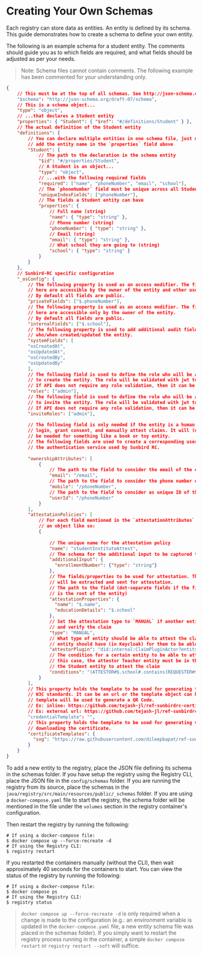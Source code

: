 # Creating Your Own Schemas

Each registry can store data as entities. An entity is defined by its schema. This guide demonstrates how to create a schema to define your own entity.

The following is an example schema for a student entity. The comments should guide you as to which fields are required, and what fields should be adjusted as per your needs.

> Note: Schema files cannot contain comments. The following example has been commented for your understanding only.

```json
{
	// This must be at the top of all schemas. See http://json-schema.org/understanding-json-schema/reference/schema.html#schema
	"$schema": "http://json-schema.org/draft-07/schema",
	// This is a schema object...
	"type": "object",
	// ...that declares a Student entity
	"properties": { "Student": { "$ref": "#/definitions/Student" } },
	// The actual definition of the Student entity
	"definitions": {
		// You can declare multiple entities in one schema file, just make sure you
		// add the entity name in the `properties` field above
		"Student": {
			// The path to the declaration in the schema entity
			"$id": "#/properties/Student",
			// A Student is an object...
			"type": "object",
			// ...with the following required fields
			"required": ["name", "phoneNumber", "email", "school"],
			// The `phoneNumber` field must be unique across all Student entities
			"uniqueIndexFields": ["phoneNumber"],
			// The fields a Student entity can have
			"properties": {
				// Full name (string)
				"name": { "type": "string" },
				// Phone number (string)
				"phoneNumber": { "type": "string" },
				// Email (string)
				"email": { "type": "string" },
				// What school they are going to (string)
				"school": { "type": "string" }
			}
		}
	},
	// Sunbird-RC specific configuration
	"_osConfig": {
        // The following property is used as an access modifier. The fields mentioned 
        // here are accessible by the owner of the entity and other users via consent.  
        // By default all fields are public.
        "privateFields": ["$.phoneNumber"],
        // The following property is used as an access modifier. The fields mentioned 
        // here are accessible only by the owner of the entity.
        // By default all fields are public.
        "internalFields": ["$.school"],
        // The following property is used to add additional audit fields to entity, to know
        // who/when created/updated the entity. 
        "systemFields": [
        "osCreatedAt",
        "osUpdatedAt",
        "osCreatedBy",
        "osUpdatedBy"
        ],
        // The following field is used to define the role who will be allowed to use the POST /api/v1/<Schema> API
        // to create the entity. The role will be validated with jwt token passed with the API.
        // If API does not require any role validation, then it can be set to anonymous
        "roles": ["admin"],
        // The following field is used to define the role who will be allowed to use the POST /api/v1/<Schema>/invite API
        // to invite the entity. The role will be validated with jwt token passed with the API.
        // If API does not require any role validation, then it can be set to anonymous
        "inviteRoles": ["admin"],
      
        // The following field is only needed if the entity is a human that can
        // login, grant consent, and manually attest claims. It will (usually) not
        // be needed for something like a book or toy entity.
        // The following fields are used to create a corresponding user in Keycloak,
        // the authentication service used by Sunbird RC.
      
        "ownershipAttributes": [
            {
                // The path to the field to consider the email of the entity
                "email": "/email",
                // The path to the field to consider the phone number of the entity
                "mobile": "/phoneNumber",
                // The path to the field to consider as unique ID of the entity
                "userId": "/phoneNumber"
            }
        ],
        "attestationPolicies": [
            // For each field mentioned in the `attestationAttributes` field, add
            // an object like so:
            {
              
                // The unique name for the attestation policy
                "name": "studentInstituteAttest",
                // The schema for the additional input to be captured that is not part of the schema/entity
                "additionalInput": {
                  "enrollmentNumber": {"type": "string"}
                },
                // The fields/properties to be used for attestation. The value of the below mentioned properties
                // will be extracted and sent for attestation.
                // The path to the field (dot-separate fields if the field is nested, $
                // is the root of the entity)
                "attestationProperties": {
                  "name": "$.name",
                  "educationDetails": "$.school"
                },
                // Set the attestation type to `MANUAL` if another entity needs to login
                // and verify the claim
                "type": "MANUAL",
                // What type of entity should be able to attest the claim OR the role an
                // entity should have (in Keycloak) for them to be able to attest the claim
                "attestorPlugin": "did:internal:ClaimPluginActor?entity=Teacher",
                // The condition for a certain entity to be able to attest the claim. In
                // this case, the attestor Teacher entity must be in the same school as
                // the Student entity to attest the claim
                "conditions": "(ATTESTOR#$.school#.contains(REQUESTER#$.school#))"
            }
        ],
        // This property holds the template to be used for generating the VC. It needs to be a template that follows
        // W3C standards. It can be an url or the template object can be defined inline. The signed data (VC) generated by this
        // template will be used to generate a QR Code.
        // Ex: inline: https://github.com/tejash-jl/ref-sunbirdrc-certificate/blob/main/schemas/TrainingCertificate.json#L52
        // Ex: external url: https://github.com/tejash-jl/ref-sunbirdrc-certificate/blob/main/schemas/SkillCertificate.json#L66
        "credentialTemplate": "",
        // This property holds the template to be used for generating visual certificate. The key can be used while 
        // downloading the certificate.
        "certificateTemplates": {
          "svg": "https://raw.githubusercontent.com/dileepbapat/ref-sunbirdrc-certificate/main/schemas/templates/TrainingCertificate.svg"
        }
    }
}
```

To add a new entity to the registry, place the JSON file defining its schema in the schemas folder. If you have setup the registry using the Registry CLI, place the JSON file in the `config/schemas` folder. If you are running the registry from its source, place the schemas in the `java/registry/src/main/resources/public/_schemas` folder. If you are using a `docker-compose.yaml` file to start the registry, the schema folder will be mentioned in the file under the `volumes` section in the registry container's configuration.

Then restart the registry by running the following:

```
# If using a docker-compose file:
$ docker compose up --force-recreate -d
# If using the Registry CLI:
$ registry restart
```

If you restarted the containers manually (without the CLI), then wait approximately 40 seconds for the containers to start. You can view the status of the registry by running the following:

```
# If using a docker-compose file:
$ docker compose ps
# If using the Registry CLI:
$ registry status
```

> `docker compose up --force-recreate -d` is only required when a change is made to the configuration (e.g.: an environment variable is updated in the `docker-compose.yaml` file, a new entity schema file was placed in the schemas folder). If you simply want to restart the registry process running in the container, a simple `docker compose restart` or `registry restart --soft` will suffice.
